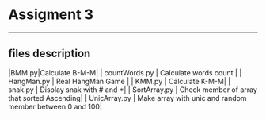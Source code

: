 # Assigment 3
---
## files description

|BMM.py|Calculate B-M-M|
| countWords.py | Calculate words count |
| HangMan.py | Real HangMan Game
 |
| KMM.py | Calculate K-M-M|
| snak.py | Display snak with # and *|
| SortArray.py | Check member of array that sorted Ascending|
| UnicArray.py | Make array with unic and random member between 0 and 100|
